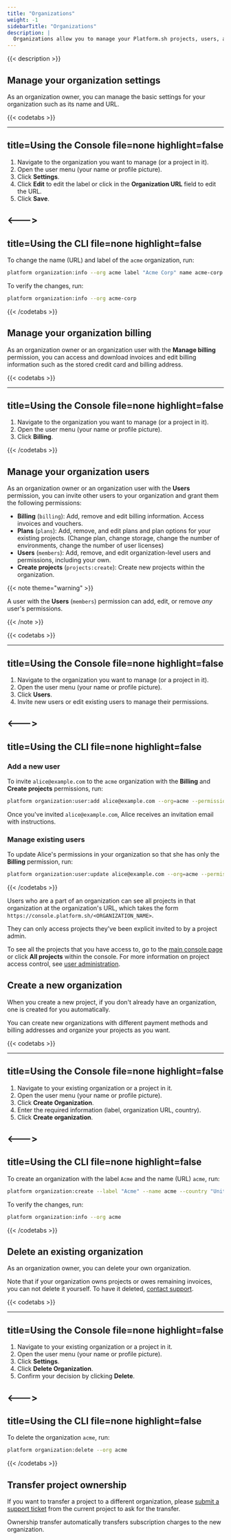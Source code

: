 ```yaml
---
title: "Organizations"
weight: -1
sidebarTitle: "Organizations"
description: |
  Organizations allow you to manage your Platform.sh projects, users, and billing.
---
```


{{< description >}}

## Manage your organization settings

As an organization owner, you can manage the basic settings for your organization such as its name and URL.

{{< codetabs >}}

---
title=Using the Console
file=none
highlight=false
---

1. Navigate to the organization you want to manage (or a project in it).
1. Open the user menu (your name or profile picture).
1. Click **Settings**.
1. Click **Edit** to edit the label or click in the **Organization URL** field to edit the URL.
1. Click **Save**.

<--->
---
title=Using the CLI
file=none
highlight=false
---

To change the name (URL) and label of the `acme` organization, run:

```bash
platform organization:info --org acme label "Acme Corp" name acme-corp
```

To verify the changes, run:

```bash
platform organization:info --org acme-corp
```

{{< /codetabs >}}

## Manage your organization billing

As an organization owner or an organization user with the **Manage billing** permission,
you can access and download invoices and edit billing information such as the stored credit card and billing address.

{{< codetabs >}}

---
title=Using the Console
file=none
highlight=false
---

1. Navigate to the organization you want to manage (or a project in it).
1. Open the user menu (your name or profile picture).
1. Click **Billing**.

{{< /codetabs >}}

## Manage your organization users

As an organization owner or an organization user with the **Users** permission,
you can invite other users to your organization and grant them the following permissions:

* **Billing** (`billing`):
  Add, remove and edit billing information.
  Access invoices and vouchers.
* **Plans** (`plans`):
  Add, remove, and edit plans and plan options for your existing projects.
  (Change plan, change storage, change the number of environments, change the number of user licenses)
* **Users** (`members`):
  Add, remove, and edit organization-level users and permissions, including your own.
* **Create projects** (`projects:create`):
  Create new projects within the organization.


{{< note theme="warning" >}}

A user with the **Users** (`members`) permission can add, edit, or remove _any_ user's permissions.

{{< /note >}}

{{< codetabs >}}

---
title=Using the Console
file=none
highlight=false
---

1. Navigate to the organization you want to manage (or a project in it).
1. Open the user menu (your name or profile picture).
1. Click **Users**.
1. Invite new users or edit existing users to manage their permissions.

<--->
---
title=Using the CLI
file=none
highlight=false
---

### Add a new user

To invite `alice@example.com` to the `acme` organization with the **Billing** and **Create projects** permissions, run:

```bash
platform organization:user:add alice@example.com --org=acme --permission=billing,projects:create
```

Once you've invited `alice@example.com`,
Alice receives an invitation email with instructions.

### Manage existing users

To update Alice's permissions in your organization so that she has only the **Billing** permission, run:

```bash
platform organization:user:update alice@example.com --org=acme --permission=billing
```

{{< /codetabs >}}

Users who are a part of an organization can see all projects in that organization at the organization's URL,
which takes the form `https://console.platform.sh/<ORGANIZATION_NAME>`.

They can only access projects they've been explicit invited to by a project admin.

To see all the projects that you have access to,
go to the [main console page](https://console.platform.sh) or click **All projects** within the console.
For more information on project access control, see [user administration](./users.md).

## Create a new organization

When you create a new project, if you don't already have an organization, one is created for you automatically.

You can create new organizations with different payment methods and billing addresses
and organize your projects as you want.

{{< codetabs >}}

---
title=Using the Console
file=none
highlight=false
---

1. Navigate to your existing organization or a project in it.
1. Open the user menu (your name or profile picture).
1. Click **Create Organization**.
1. Enter the required information (label, organization URL, country).
1. Click **Create organization**.

<--->
---
title=Using the CLI
file=none
highlight=false
---

To create an organization with the label `Acme` and the name (URL) `acme`, run:

```bash
platform organization:create --label "Acme" --name acme --country "United States"
```

To verify the changes, run:

```bash
platform organization:info --org acme
```

{{< /codetabs >}}

## Delete an existing organization

As an organization owner, you can delete your own organization.

Note that if your organization owns projects or owes remaining invoices, you can not delete it yourself.
To have it deleted, [contact support](../overview/get-support.md).

{{< codetabs >}}

---
title=Using the Console
file=none
highlight=false
---

1. Navigate to your existing organization or a project in it.
2. Open the user menu (your name or profile picture).
3. Click **Settings**.
4. Click **Delete Organization**.
5. Confirm your decision by clicking **Delete**.

<--->
---
title=Using the CLI
file=none
highlight=false
---

To delete the organization `acme`, run:

```bash
platform organization:delete --org acme
```

{{< /codetabs >}}

## Transfer project ownership

If you want to transfer a project to a different organization,
please [submit a support ticket](../overview/get-support.md) from the current project to ask for the transfer.

Ownership transfer automatically transfers subscription charges to the new organization.
